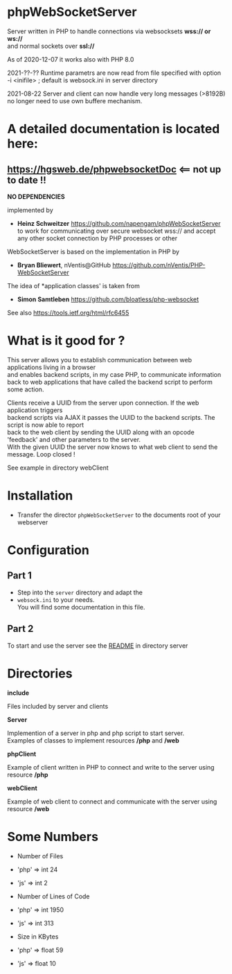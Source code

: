 <meta name="google-site-verification" content="9RThX62pakuWChXBfUw-llDMYzLJmCaxw94glD6aTUI" />

# phpWebSocketServer

Server written in PHP to handle connections via websocksets **wss:// or ws://**  
and normal sockets over **ssl://**  

As of 2020-12-07 it works also with PHP 8.0   

2021-??-?? Runtime parametrs are now read from file specified with option   
-i &lt;inifile> ; default is websock.ini in server directory

2021-08-22 Server and client can now handle very long messages (>8192B)   
no longer need to use own buffere mechanism.

# A detailed documentation is located here: 
## https://hgsweb.de/phpwebsocketDoc     <== not up to date !!


**NO DEPENDENCIES**

implemented by  
- **Heinz Schweitzer** https://github.com/napengam/phpWebSocketServer 
to work for communicating over secure websocket wss://
and accept any other socket connection by PHP processes or other 

WebSocketServer is based on the implementation in PHP by  
- **Bryan Bliewert**, nVentis@GitHub https://github.com/nVentis/PHP-WebSocketServer

The idea of *application classes' is taken from  
- **Simon Samtleben** https://github.com/bloatless/php-websocket

See also https://tools.ietf.org/html/rfc6455


# What is it good for ?

This server allows you to establish communication between web applications living in a browser  
and enables backend scripts, in my case PHP, to communicate information back to web applications that 
have called the backend script to perform some action.

Clients receive a UUID from the server upon connection. If the web application triggers  
backend scripts via AJAX it passes the UUID to the backend scripts. The script is now able to report  
back to the web client by sending the UUID along with an opcode 'feedback' and other parameters to the server.  
With the given UUID the server now knows to what web client to send the message. Loop closed !

See example in directory webClient

# Installation

- Transfer the director  `phpWebSocketServer` to the documents root of your webserver

# Configuration
## Part 1

- Step into the `server` directory and adapt the 
- `websock.ini` to your needs.  
You will find some documentation in this file.

## Part 2

To start and use the server see the [README](server/README.md) in directory server 

# Directories

**include**

Files included by server and clients

**Server**

Implemention of a server in php and php script to start server.  
Examples of classes to implement resources **/php** and **/web**

**phpClient**

Example of client written in PHP to connect and write to the server using resource **/php** 

**webClient**

Example of web client to connect and communicate with the server  using resource **/web**

# Some Numbers


- Number of Files
- 'php' => int 24
- 'js' => int 2  

- Number of Lines of Code
- 'php' => int 1950
- 'js' => int 313  

- Size in KBytes
- 'php' => float 59
- 'js' => float 10

